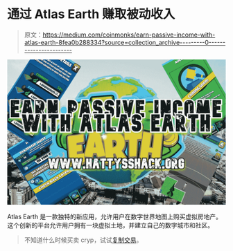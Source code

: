# 通过 Atlas Earth 赚取被动收入

> 原文：<https://medium.com/coinmonks/earn-passive-income-with-atlas-earth-8fea0b288334?source=collection_archive---------0----------------------->

![](img/c61c04695a15ae3499f5fd40fa06414f.png)

Atlas Earth 是一款独特的新应用，允许用户在数字世界地图上购买虚拟房地产。这个创新的平台允许用户拥有一块虚拟土地，并建立自己的数字城市和社区。

> 不知道什么时候买卖 cryp，试试[复制交易](http://coincodecap.com/go/bityard)。